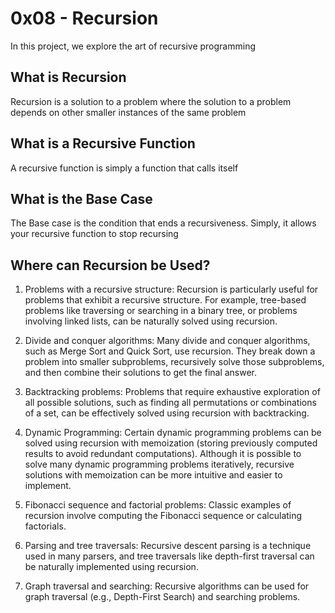 # 0x08 - Recursion
In this project, we explore the art of recursive programming

## What is Recursion
Recursion is a solution to a problem where the solution to a problem depends on other smaller instances of the same problem

## What is a Recursive Function
A recursive function is simply a function that calls itself

## What is the Base Case
The Base case is the condition that ends a recursiveness. Simply, it allows your recursive function to stop recursing

## Where can Recursion be Used?
1. Problems with a recursive structure: Recursion is particularly useful for problems that exhibit a recursive structure. For example, tree-based problems like traversing or searching in a binary tree, or problems involving linked lists, can be naturally solved using recursion.

2. Divide and conquer algorithms: Many divide and conquer algorithms, such as Merge Sort and Quick Sort, use recursion. They break down a problem into smaller subproblems, recursively solve those subproblems, and then combine their solutions to get the final answer.

3. Backtracking problems: Problems that require exhaustive exploration of all possible solutions, such as finding all permutations or combinations of a set, can be effectively solved using recursion with backtracking.

4. Dynamic Programming: Certain dynamic programming problems can be solved using recursion with memoization (storing previously computed results to avoid redundant computations). Although it is possible to solve many dynamic programming problems iteratively, recursive solutions with memoization can be more intuitive and easier to implement.

5. Fibonacci sequence and factorial problems: Classic examples of recursion involve computing the Fibonacci sequence or calculating factorials.

6. Parsing and tree traversals: Recursive descent parsing is a technique used in many parsers, and tree traversals like depth-first traversal can be naturally implemented using recursion.

7. Graph traversal and searching: Recursive algorithms can be used for graph traversal (e.g., Depth-First Search) and searching problems.





